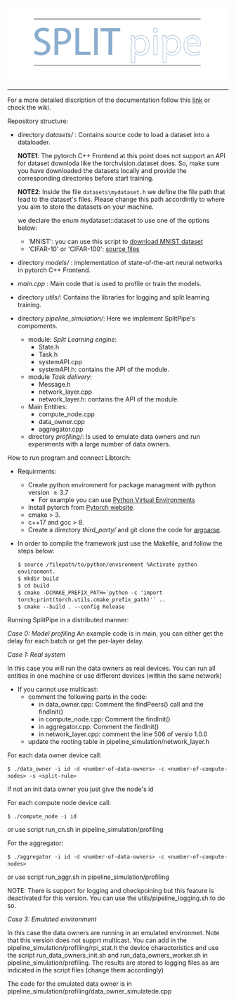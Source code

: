 <p align="center">
  <img src="./logo.png" alt="Sublime's custom image"/>
</p>

--------------------------------------------------------------------------------

For a more detailed discription of the documentation follow this [link](https://docs.google.com/document/d/1DaWOX27c4_4_VUT-l_UrgUV-zFa8UsIZ5zUv06pgc0s/edit?usp=sharing)  or check the wiki.


Repository structure:

  
- directory *datasets/* :
    Contains source code to load a dataset into a dataloader.

    **NOTE1**: The pytorch C++ Frontend at this point does not support an API for dataset downloda like the torchvision.dataset does. So, make sure you have downloaded the datasets locally and provide the corresponding directories before start training.

    **NOTE2**: Inside the file `datasets\mydataset.h` we define the file path that lead to the dataset's files. Please change this path accordintly to where you aim to store the datasets on your machine.

    we declare the enum mydataset::dataset to use one of the options below:
    - 'MNIST': you can use this script to [download MNIST dataset](https://gist.github.com/goldsborough/6dd52a5e01ed73a642c1e772084bcd03)
    - 'CIFAR-10' or 'CIFAR-100': [source files](http://www.cs.toronto.edu/~kriz/cifar.html)

- directory *models/* : implementation of state-of-the-art neural networks in pytorch C++ Frontend.

- *main.cpp* : Main code that is used to profile or train the models.
- directory *utils/*: Contains the libraries for logging and split learning training.

- directory *pipeline_simulation/*: Here we implement SplitPipe's compoments.
    - module: *Split Learning engine*:
        -   State.h
        -   Task.h
        -   systemAPI.cpp
        -   systemAPI.h: contains the API of the module.
    -   module *Task delivery*: 
        - Message.h
        - network_layer.cpp
        - network_layer.h: contains the API of the module.
    - Main Entities:
        - compute_node.cpp
        - data_owner.cpp
        - aggregator.cpp
    - directory *profiling/*: Is used to emulate data owners and run experiments with a large number of data owners. 


How to run program and connect Libtorch:

   - Requirments:
    
        - Create python environment for package managment with python version $\geq 3.7$
            - For example you can use [Python Virtual Environments](https://uoa-eresearch.github.io/eresearch-cookbook/recipe/2014/11/26/python-virtual-env/)
        - Install pytorch from [Pytorch website](https://pytorch.org/get-started/locally/).
        - cmake > 3.
        - c++17 and gcc > 8.
        - Create a directory *third_party/* and git clone the code for [argparse](https://github.com/p-ranav/argparsehttps://github.com/p-ranav/argparse).

  - In order to compile the framework just use the Makefile, and follow the steps below:
        
        $ source /filepath/to/python/environment %Activate python environment.
        $ mkdir build 
        $ cd build
        $ cmake -DCMAKE_PREFIX_PATH=`python -c 'import torch;print(torch.utils.cmake_prefix_path)'` ..
        $ cmake --build . --config Release


Running SplitPipe in a distributed manner:

*Case 0: Model profiling*
An example code is in main, you can either get the delay for each batch or get the per-layer delay.

*Case 1: Real system*

In this case you will run the data owners as real devices. You can run all entities in one machine or use different devices (within the same network)

- If you cannot use multicast:
    - comment the following parts in the code:
        - in data_owner.cpp: Comment the findPeers() call and the findInit()
        - in compute_node.cpp: Comment the findInit()
        - in aggregator.cpp: Comment the findInit()
        - in network_layer.cpp: comment the line 506 of versio 1.0.0
    - update the rooting table in pipeline_simulation/network_layer.h

For each data owner device call: 

    $ ./data_owner -i id -d <number-of-data-owners> -c <number-of-compute-nodes> -s <split-rule>

If not an init data owner you just give the node's id

For each compute node device call:

    $ ./compute_node -i id

or use script run_cn.sh in pipeline_simulation/profiling

For the aggregator:

    $ ./aggregator -i id -d <number-of-data-owners> -c <number-of-compute-nodes>

or use script run_aggr.sh in pipeline_simulation/profiling

NOTE: There is support for logging and checkpoining but this feature is deactivated for this version. You can use the utils/pipeline_logging.sh to do so.

*Case 3: Emulated environment*

In this case the data owners are running in an emulated environmet. Note that this version does not supprt multicast. 
You can add in the pipeline_simulation/profiling/rpi_stat.h the device characteristics and use the script run_data_owners_init.sh and run_data_owners_worker.sh in 
pipeline_simulation/profiling. 
The results are stored to logging files as are indicated in the script files (change them accordingly)

The code for the emulated data owner is in pipeline_simulation/profiling/data_owner_simulatede.cpp
